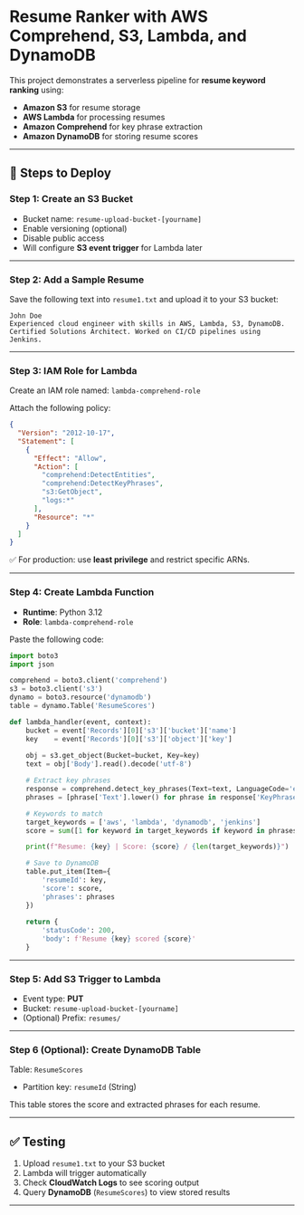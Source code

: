 # Resume Ranker with AWS Comprehend, S3, Lambda, and DynamoDB

This project demonstrates a serverless pipeline for **resume keyword ranking** using:

- **Amazon S3** for resume storage
- **AWS Lambda** for processing resumes
- **Amazon Comprehend** for key phrase extraction
- **Amazon DynamoDB** for storing resume scores

---

## 🚀 Steps to Deploy

### Step 1: Create an S3 Bucket

- Bucket name: `resume-upload-bucket-[yourname]`
- Enable versioning (optional)
- Disable public access
- Will configure **S3 event trigger** for Lambda later

---

### Step 2: Add a Sample Resume

Save the following text into `resume1.txt` and upload it to your S3 bucket:

```text
John Doe
Experienced cloud engineer with skills in AWS, Lambda, S3, DynamoDB.
Certified Solutions Architect. Worked on CI/CD pipelines using Jenkins.
````

---

### Step 3: IAM Role for Lambda

Create an IAM role named: `lambda-comprehend-role`

Attach the following policy:

```json
{
  "Version": "2012-10-17",
  "Statement": [
    {
      "Effect": "Allow",
      "Action": [
        "comprehend:DetectEntities",
        "comprehend:DetectKeyPhrases",
        "s3:GetObject",
        "logs:*"
      ],
      "Resource": "*"
    }
  ]
}
```

✅ For production: use **least privilege** and restrict specific ARNs.

---

### Step 4: Create Lambda Function

* **Runtime**: Python 3.12
* **Role**: `lambda-comprehend-role`

Paste the following code:

```python
import boto3
import json

comprehend = boto3.client('comprehend')
s3 = boto3.client('s3')
dynamo = boto3.resource('dynamodb')
table = dynamo.Table('ResumeScores')

def lambda_handler(event, context):
    bucket = event['Records'][0]['s3']['bucket']['name']
    key    = event['Records'][0]['s3']['object']['key']
    
    obj = s3.get_object(Bucket=bucket, Key=key)
    text = obj['Body'].read().decode('utf-8')

    # Extract key phrases
    response = comprehend.detect_key_phrases(Text=text, LanguageCode='en')
    phrases = [phrase['Text'].lower() for phrase in response['KeyPhrases']]

    # Keywords to match
    target_keywords = ['aws', 'lambda', 'dynamodb', 'jenkins']
    score = sum([1 for keyword in target_keywords if keyword in phrases])

    print(f"Resume: {key} | Score: {score} / {len(target_keywords)}")

    # Save to DynamoDB
    table.put_item(Item={
        'resumeId': key,
        'score': score,
        'phrases': phrases
    })
    
    return {
        'statusCode': 200,
        'body': f'Resume {key} scored {score}'
    }
```

---

### Step 5: Add S3 Trigger to Lambda

* Event type: **PUT**
* Bucket: `resume-upload-bucket-[yourname]`
* (Optional) Prefix: `resumes/`

---

### Step 6 (Optional): Create DynamoDB Table

Table: `ResumeScores`

* Partition key: `resumeId` (String)

This table stores the score and extracted phrases for each resume.

---

## ✅ Testing

1. Upload `resume1.txt` to your S3 bucket
2. Lambda will trigger automatically
3. Check **CloudWatch Logs** to see scoring output
4. Query **DynamoDB** (`ResumeScores`) to view stored results

---

```
```
